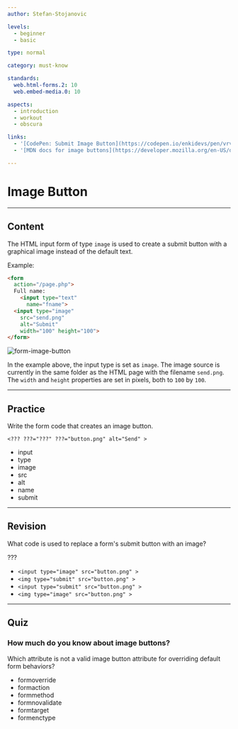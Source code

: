 ```yaml
---
author: Stefan-Stojanovic

levels:
  - beginner
  - basic

type: normal

category: must-know

standards:
  web.html-forms.2: 10
  web.embed-media.0: 10

aspects:
  - introduction
  - workout
  - obscura

links:
  - '[CodePen: Submit Image Button](https://codepen.io/enkidevs/pen/vrvvJO){code}'
  - '[MDN docs for image buttons](https://developer.mozilla.org/en-US/docs/Web/HTML/Element/input/image){website}'

---
```

# Image Button
---
## Content

The HTML input form of type `image` is used to create a submit button with a graphical image instead of the default text.

Example:
```html
<form
  action="/page.php">
  Full name:
    <input type="text"
      name="fname">
  <input type="image"
    src="send.png"
    alt="Submit"
    width="100" height="100">
</form>
```

![form-image-button](%3Csvg%20xmlns%3D%22http%3A%2F%2Fwww.w3.org%2F2000%2Fsvg%22%20width%3D%22320%22%20height%3D%22157%22%3E%3Cg%20fill%3D%22none%22%20fill-rule%3D%22evenodd%22%3E%3Crect%20width%3D%22320%22%20height%3D%22157%22%20fill%3D%22%23FFF%22%20rx%3D%229%22%2F%3E%3Ctext%20fill%3D%22%23000%22%20font-family%3D%22ArialMT%2C%20Arial%22%20font-size%3D%2216%22%3E%3Ctspan%20x%3D%2220%22%20y%3D%2231%22%3EFull%20Name%3A%3C%2Ftspan%3E%3C%2Ftext%3E%3Cpath%20d%3D%22M16%2058h85v85H16z%22%2F%3E%3Cg%20fill%3D%22%230099E5%22%20fill-rule%3D%22nonzero%22%3E%3Cpath%20d%3D%22M56.42857%2065.09124c-8.59355.63871-16.43226%204.17235-22.5871%2010.18618-8.09585%207.89677-11.97788%2019.07834-10.54285%2030.30968%201.7917%2014.04331%2011.69585%2025.73917%2025.29954%2029.87834%2010.51797%203.20184%2022.22212%201.3023%2031.13917-5.04332%2010.9576-7.80553%2016.65622-20.75392%2014.96405-34.00922-1.7917-14.04332-11.69585-25.73917-25.29954-29.87834-4.04792-1.23594-8.76774-1.75852-12.97327-1.44332zM81.2636%2077.97327c.40645.23226.6553.61383.73824%201.12811.04148.19908-1.21106%207.88019-3.88202%2023.8811-3.71613%2022.31337-3.9401%2023.60738-4.16406%2023.96406-.29032.47281-.8046.76314-1.34378.76314-.30691%200-1.86636-.59724-8.0295-3.06083l-7.64792-3.05254-1.59262%202.66268c-.87097%201.4599-1.70876%202.7871-1.84977%202.9447-.3235.34838-.68848.50599-1.16959.50599-.51428%200-.87926-.1659-1.19447-.54747-.14101-.18249-1.54286-2.56313-3.1106-5.30046l-2.84516-4.97696-6.25438-2.49677c-5.75668-2.306-6.27926-2.52996-6.51981-2.81198-.4894-.56406-.53088-1.52627-.08295-2.02397.23226-.24884%2047.38064-31.69493%2047.67097-31.78617.34838-.11613.87926-.02489%201.27742.20737z%22%2F%3E%3Cpath%20d%3D%22M62.55023%2099.6894c-7.96313%208.54378-14.48295%2015.56959-14.49124%2015.61936%200%20.04147.95391%201.75023%202.1235%203.78248l2.1401%203.70784.17418-.26544c.09954-.14101%205.45807-8.5106%2011.91153-18.58894%206.45345-10.08664%2011.9447-18.6553%2012.20184-19.06175.25714-.39816.45622-.72166.43963-.72166-.0083%200-6.5364%206.99263-14.49954%2015.52811zm-7.61475-1.50968c-9.78801%206.51982-17.79262%2011.88664-17.79262%2011.91982%200%20.03318%202.09861.91244%204.67004%201.94101%202.56314%201.02857%204.72811%201.93272%204.81106%201.99908.13272.11613.8295-.61382%209.40646-9.79631%205.09308-5.45807%2010.941-11.72074%2012.99815-13.9272%202.05714-2.19815%203.73272-3.99815%203.72446-3.99815-.01662.0083-8.02953%205.34194-17.81755%2011.86175zm12.38434%204.46268l-10.1364%2015.73548.38985.07465c.21567.03318%203.39263%201.27742%207.05899%202.76222%203.66636%201.4765%206.66912%202.67926%206.67742%202.66267.03318-.04148%206.18802-36.92903%206.1632-36.94563-.00836-.00829-4.57887%207.059-10.15306%2015.7106z%22%2F%3E%3C%2Fg%3E%3Cpath%20fill%3D%22%23FFF%22%20stroke%3D%22%23CCC%22%20d%3D%22M20.5%2039.5h130v18h-130z%22%2F%3E%3C%2Fg%3E%3C%2Fsvg%3E)

In the example above, the input type is set as `image`. The image source is currently in the same folder as the HTML page with the filename `send.png`. The `width` and `height` properties are set in pixels, both to `100` by `100`.

---
## Practice

Write the form code that creates an image button.

`<??? ???="???" ???="button.png" alt="Send" >`

* input
* type
* image
* src
* alt
* name
* submit

---
## Revision

What code is used to replace a form's submit button with an image?

???

* `<input type="image" src="button.png" >`
* `<img type="submit" src="button.png" >`
* `<input type="submit" src="button.png" >`
* `<img type="image" src="button.png" >`


---
## Quiz

### How much do you know about image buttons?

Which attribute is not a valid image button attribute for overriding default form behaviors?

* formoverride
* formaction
* formmethod
* formnovalidate
* formtarget
* formenctype
 
